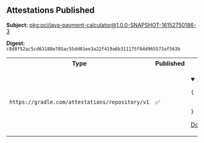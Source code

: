 <br>

## Attestations Published

**Subject:** <a href="https://develocitytia.jfrog.io/ui/repos/tree/General/docker-trial/java-payment-calculator/1.0.0-SNAPSHOT-16152750186-3">pkg:oci/java-payment-calculator@1.0.0-SNAPSHOT-16152750186-3</a>

**Digest:** `c8d8f52ac5cd63188e705ac55dd01ee3a22f419a6b311175f84d965573af563b`

<table><tr><th>Type</th><th>Published</th><th>Attestation</th></tr><tr><td>

`https://gradle.com/attestations/repository/v1`</td><td>✅</td><td>


<details open>

<summary>Attestation</summary>

```json
{
  "buildScanUri": "https://develocity.grdev.net/s/u4cqaqnytbwga",
  "uri": "https://repo.maven.apache.org/maven2/"
}
```


</details>

[Download](https://develocitytia.jfrog.io/ui/api/v1/download/docker-trial/.evidence/aa2fa444849b0384f9ec5e8c70fd4c536ace38b3b83173eb295f3d848edadf7a/f9b2d27fbeca208cd71430ffae8139802467cf6db56b76a2739c2d5e1339084f/gradle-attestations-repository-1752171092262-dc7d228c.json)
</td></tr></table>
